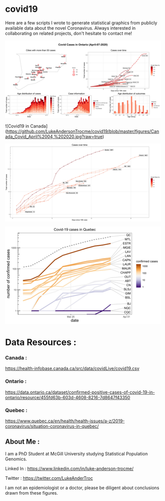 # covid19
Here are a few scripts I wrote to generate statistical graphics from publicly available data about the novel Coronavirus. Always interested in collaborating on related projects, don't hesitate to contact me!

![Covid19 in Ontario](https://github.com/LukeAndersonTrocme/covid19/blob/master/figures/Ontario_Covid_April-07-2020_summary.jpg?raw=true)

![Covid19 in Canada]
(https://github.com/LukeAndersonTrocme/covid19/blob/master/figures/Canada_Covid_April%2004,%202020.jpg?raw=true)

![Covid19 in Canada_rate](https://github.com/LukeAndersonTrocme/covid19/blob/master/figures/Canada_Covid_April%2004,%202020_days.jpg?raw=true)

![Covid19 in Quebec](https://github.com/LukeAndersonTrocme/covid19/blob/master/figures/Quebec_Covid_2020-March-31.jpg?raw=true)

# Data Resources : 

### Canada : 
https://health-infobase.canada.ca/src/data/covidLive/covid19.csv

### Ontario :
https://data.ontario.ca/dataset/confirmed-positive-cases-of-covid-19-in-ontario/resource/455fd63b-603d-4608-8216-7d8647f43350

### Quebec : 
https://www.quebec.ca/en/health/health-issues/a-z/2019-coronavirus/situation-coronavirus-in-quebec/

## About Me :
I am a PhD Student at McGill University studying Statistical Population Genomics. 

Linked In : https://www.linkedin.com/in/luke-anderson-trocme/

Twitter : https://twitter.com/LukeAnderTroc

I am not an epidemiologist or a doctor, please be diligent about conclusions drawn from these figures.
